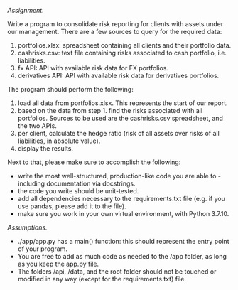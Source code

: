*Assignment.*

Write a program to consolidate risk reporting for clients with assets under our management. There are a few sources to query for the required data:
1. portfolios.xlsx: spreadsheet containing all clients and their portfolio data.
2. cashrisks.csv: text file containing risks associated to cash portfolio, i.e. liabilities.
3. fx API: API with available risk data for FX portfolios.
4. derivatives API: API with available risk data for derivatives portfolios.

The program should perform the following:
1. load all data from portfolios.xlsx. This represents the start of our report.
2. based on the data from step 1. find the risks associated with all portfolios. Sources to be used are the cashrisks.csv spreadsheet, and the two APIs.
3. per client, calculate the hedge ratio (risk of all assets over risks of all liabilities, in absolute value).
4. display the results.

Next to that, please make sure to accomplish the following:
* write the most well-structured, production-like code you are able to - including documentation via docstrings.
* the code you write should be unit-tested.
* add all dependencies necessary to the requirements.txt file (e.g. if you use pandas, please add it to the file).
* make sure you work in your own virtual environment, with Python 3.7.10.

*Assumptions.*
* ./app/app.py has a main() function: this should represent the entry point of your program.
* You are free to add as much code as needed to the /app folder, as long as you keep the app.py file.
* The folders /api, /data, and the root folder should not be touched or modified in any way (except for the requirements.txt) file.